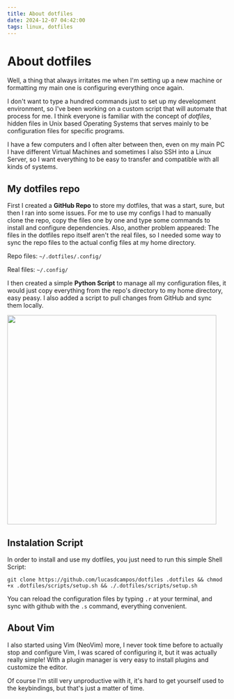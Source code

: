 ```yaml
---
title: About dotfiles
date: 2024-12-07 04:42:00
tags: linux, dotfiles
---
```

# About dotfiles

Well, a thing that always irritates me when I'm setting up a new machine or formatting my main one is configuring everything once again.

I don't want to type a hundred commands just to set up my development environment, so I've been working on a custom script that will
automate that process for me. I think everyone is familiar with the concept of _dotfiles_, hidden files in Unix based Operating Systems that
serves mainly to be configuration files for specific programs.

I have a few computers and I often alter between then, even on my main PC I have different Virtual Machines and sometimes I also SSH into a Linux Server, 
so I want everything to be easy to transfer and compatible with all kinds of systems.

## My dotfiles repo

First I created a **GitHub Repo** to store my dotfiles, that was a start, sure, but then I ran into some issues. For me to use my configs I had to 
manually clone the repo, copy the files one by one and type some commands to install and configure dependencies. Also, another problem appeared: The
files in the dotfiles repo itself aren't the real files, so I needed some way to sync the repo files to the actual config files at my home directory.

Repo files: `~/.dotfiles/.config/`

Real files: `~/.config/`

I then created a simple **Python Script** to manage all my configuration files, it would just copy everything from the repo's directory to my home directory,
easy peasy. I also added a script to pull changes from GitHub and sync them locally.

<img src="../img/lucasof_zsh_prompt.png" width="480px">

## Instalation Script

In order to install and use my dotfiles, you just need to run this simple Shell Script:

```
git clone https://github.com/lucasdcampos/dotfiles .dotfiles && chmod +x .dotfiles/scripts/setup.sh && ./.dotfiles/scripts/setup.sh
```

You can reload the configuration files by typing `.r` at your terminal, and sync with github with the `.s` command, everything convenient.

## About Vim

I also started using Vim (NeoVim) more, I never took time before to actually stop and configure Vim, I was scared of configuring it, but it was actually really simple!
With a plugin manager is very easy to install plugins and customize the editor.

Of course I'm still very unproductive with it, it's hard to get yourself used to the keybindings, but that's just a matter of time.